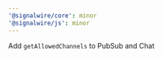 ```yaml
---
'@signalwire/core': minor
'@signalwire/js': minor
---
```


Add `getAllowedChannels` to PubSub and Chat
